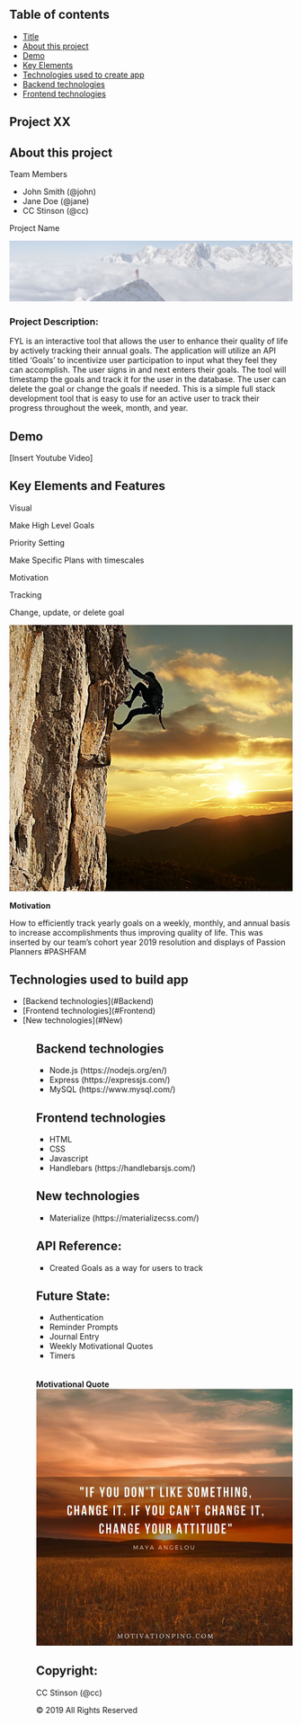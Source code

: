 ## Table of contents
  * [Title](#Title)
  * [About this project](#about-this-project)
  * [Demo](#demo)
  * [Key Elements](#key-elements)
  * [Technologies used to create app](#technologies-used)
  * [Backend technologies](#Backend)
  * [Frontend technologies](#Frontend)

## <a name="Title"></a> Project XX

## <a name="about-this-project"></a> About this project

<p> Team Members</p>
<ul>
  <li> John Smith (@john) </li>
  <li>Jane Doe (@jane) </li>
 <li>CC Stinson (@cc) </li>
</ul>

<p> Project Name</p>
<img src="img/fylbg.jpg">

### Project Description:
FYL is an interactive tool that allows the user to enhance their quality of life by actively tracking their annual goals. The application will utilize an API titled ‘Goals’ to incentivize user participation to input what they feel they can accomplish. The user signs in and next enters their goals.  The tool will timestamp the goals and track it for the user in the database.  The user can delete the goal or change the goals if needed. This is a simple full stack development tool that is easy to use for an active user to track their progress throughout the week, month, and year. 

## <a name="Demo"></a> Demo

[Insert Youtube Video]

## <a name=“key-elements”></a> Key Elements and Features

Visual

Make High Level Goals

Priority Setting

Make Specific Plans with timescales

Motivation 

Tracking

Change, update, or delete goal
 
<img src="img/climb.jpg">

<p> <strong>Motivation</strong></P>

How to efficiently track yearly goals on a weekly, monthly, and annual basis to increase accomplishments thus improving quality of life.  This was inserted by our team’s cohort year 2019 resolution and displays of Passion  Planners #PASHFAM

 
## <a name="technologies-used"></a> Technologies used to build app

<ul>
<li>[Backend technologies](#Backend)
<li>[Frontend technologies](#Frontend)
<li>[New technologies](#New)
<ul/>
	
## <a name ="Backend"></a> Backend technologies
<ul>
<li>Node.js (https://nodejs.org/en/)
<li>Express (https://expressjs.com/)
<li>MySQL (https://www.mysql.com/)
</ul>

## <a name="Frontend"></a> Frontend technologies
<ul>
<li>HTML
<li>CSS
<li>Javascript
<li>Handlebars (https://handlebarsjs.com/)
</ul>

## <a name="New"></a> New technologies
<ul>
<li>Materialize (https://materializecss.com/)
</ul>

## API Reference: 
<ul>
<li>Created Goals as a way for users to track
</ul>

## Future State: 
<ul>
<li>Authentication 
<li>Reminder Prompts 
<li>Journal Entry
<li>Weekly Motivational Quotes
<li>Timers
</ul>
<br>
<br>
<strong>Motivational Quote</strong> <img src="img/quote.jpg">

## Copyright: 
CC Stinson (@cc)

© 2019 All Rights Reserved
